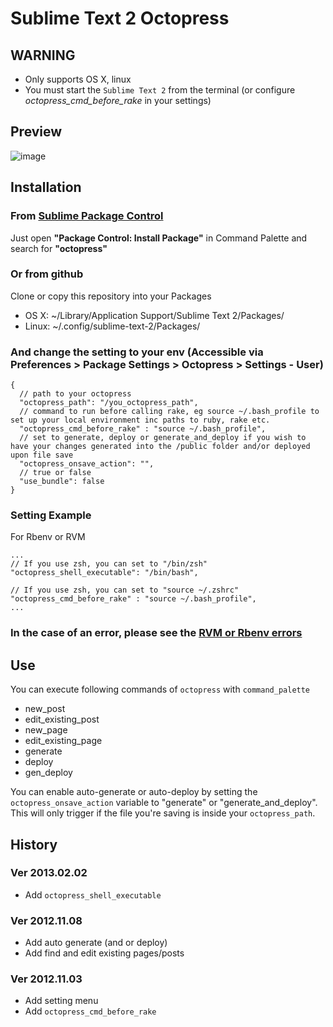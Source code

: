 # Sublime Text 2 Octopress

## WARNING

- Only supports OS X, linux
- You must start the `Sublime Text 2` from the terminal (or configure *octopress_cmd_before_rake* in your settings)

## Preview
![image](https://lh3.googleusercontent.com/-yFnkYy_h9bo/UHlZwhPHNKI/AAAAAAAACCE/njGTdOMnoD8/s800/Screen%2520Shot%25202012-10-13%2520at%252020.33.03.png)

## Installation
### From [Sublime Package Control](http://wbond.net/sublime_packages/package_control)
Just open **"Package Control: Install Package"** in Command Palette and search for **"octopress"**

### Or from github
Clone or copy this repository into your Packages
- OS X: ~/Library/Application Support/Sublime Text 2/Packages/
- Linux: ~/.config/sublime-text-2/Packages/

### And change the setting to your env (Accessible via Preferences > Package Settings > Octopress > Settings - User)
```
{
  // path to your octopress
  "octopress_path": "/you_octopress_path",	
  // command to run before calling rake, eg source ~/.bash_profile to set up your local environment inc paths to ruby, rake etc.
  "octopress_cmd_before_rake" : "source ~/.bash_profile",
  // set to generate, deploy or generate_and_deploy if you wish to have your changes generated into the /public folder and/or deployed upon file save
  "octopress_onsave_action": "",
  // true or false
  "use_bundle": false
}
```

### Setting Example

For Rbenv or RVM

```
...
// If you use zsh, you can set to "/bin/zsh"
"octopress_shell_executable": "/bin/bash",

// If you use zsh, you can set to "source ~/.zshrc"
"octopress_cmd_before_rake" : "source ~/.bash_profile",
...
```

### In the case of an error, please see the [RVM or Rbenv errors](https://github.com/blueplanet/sublime-text-2-octopress/issues/5#issuecomment-14313965)

## Use
You can execute following commands of `octopress` with `command_palette`
- new_post
- edit_existing_post
- new_page
- edit_existing_page
- generate
- deploy
- gen_deploy

You can enable auto-generate or auto-deploy by setting the ```octopress_onsave_action``` variable to "generate" or "generate_and_deploy". This will only trigger if the file you're saving is inside your ```octopress_path```.

## History

### Ver 2013.02.02
- Add `octopress_shell_executable`

### Ver 2012.11.08
- Add auto generate (and or deploy) 
- Add find and edit existing pages/posts

### Ver 2012.11.03
- Add setting menu
- Add `octopress_cmd_before_rake`
